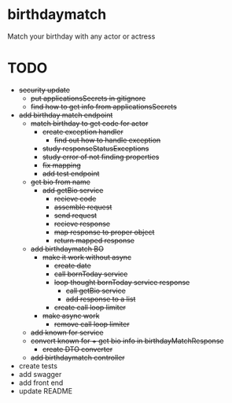 # birthdaymatch

Match your birthday with any actor or actress

# TODO

- ~~security update~~
  - ~~put applicationsSecrets in gitignore~~
  - ~~find how to get info from applicationsSecrets~~
- ~~add birthday match endpoint~~
  - ~~match birthday to get code for actor~~
      - ~~create exception handler~~ 
        - ~~find out how to handle exception~~ 
      - ~~study responseStatusExceptions~~
      - ~~study error of not finding properties~~
      - ~~fix mapping~~
      - ~~add test endpoint~~
  - ~~get bio from name~~
    - ~~add getBio service~~
      - ~~recieve code~~
      - ~~assemble request~~
      - ~~send request~~
      - ~~recieve response~~
      - ~~map response to proper object~~
      - ~~return mapped response~~
  - ~~add birthdaymatch BO~~
    - ~~make it work without async~~
      - ~~create date~~
      - ~~call bornToday service~~
      - ~~loop thought bornToday service response~~
        - ~~call getBio service~~
        - ~~add response to a list~~
      - ~~create call loop limiter~~
    - ~~make async work~~
      - ~~remove call loop limiter~~
  - ~~add known for service~~
  - ~~convert known for + get bio info in birthdayMatchResponse~~
    - ~~create DTO converter~~
  - ~~add birthdaymatch controller~~
- create tests
- add swagger
- add front end
- update README